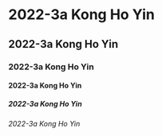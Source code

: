 # 2022-3a Kong Ho Yin
## 2022-3a Kong Ho Yin
### 2022-3a Kong Ho Yin
#### 2022-3a Kong Ho Yin
##### 2022-3a Kong Ho Yin
###### 2022-3a Kong Ho Yin
